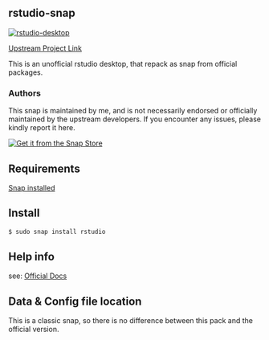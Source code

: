 ## rstudio-snap
[![rstudio-desktop](https://snapcraft.io/rstudio/badge.svg)](https://snapcraft.io/rstudio)

[Upstream Project Link](https://github.com/rstudio/rstudio) 

This is an unofficial rstudio desktop, that repack as snap from official packages.
  
### Authors

This snap is maintained by me, and is not necessarily endorsed or officially maintained by the upstream developers. If you encounter any issues, please kindly report it here.

[![Get it from the Snap Store](https://snapcraft.io/static/images/badges/en/snap-store-black.svg)](https://snapcraft.io/rstudio-desktop)

## Requirements

[Snap installed](https://snapcraft.io/docs/installing-snapd)

## Install

```bash
$ sudo snap install rstudio
```

## Help info

see: [Official Docs](https://docs.posit.co/ide/user/)


## Data & Config file location

This is a classic snap, so there is no difference between this pack and the official version.

